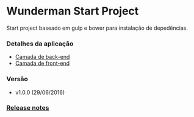 # Wunderman Start Project

Start project baseado em gulp e bower para instala&ccedil;&atilde;o de deped&ecirc;ncias.

### Detalhes da aplica&ccedil;&atilde;o
  - [Camada de back-end](sources/backend/)
  - [Camada de front-end](sources/frontend/)

### Vers&atilde;o
  - v1.0.0 (29/06/2016)

### [**Release notes**](release_notes.md)